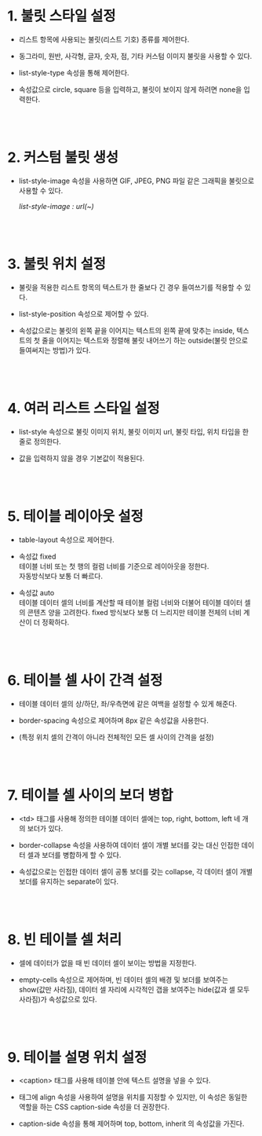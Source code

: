 # 1. 불릿 스타일 설정
* 리스트 항목에 사용되는 불릿(리스트 기호) 종류를 제어한다. <br>

* 동그라미, 원반, 사각형, 글자, 숫자, 점, 기타 커스텀 이미지 불릿을 사용할 수 있다. <br>

* list-style-type 속성을 통해 제어한다. <br>

* 속성값으로 circle, square 등을 입력하고, 불릿이 보이지 않게 하려면 none을 입력한다. <br>

<br><br>

# 2. 커스텀 불릿 생성
* list-style-image 속성을 사용하면 GIF, JPEG, PNG 파일 같은 그래픽을 불릿으로 사용할 수 있다. <br>

    *list-style-image : url(~)*

<br><br>

# 3. 불릿 위치 설정
* 불릿을 적용한 리스트 항목의 텍스트가 한 줄보다 긴 경우 들여쓰기를 적용할 수 있다. <br>

* list-style-position 속성으로 제어할 수 있다. <br>

* 속성값으로는 불릿의 왼쪽 끝을 이어지는 텍스트의 왼쪽 끝에 맞추는 inside, 텍스트의 첫 줄을 이어지는 텍스트와 정렬해 불릿 내어쓰기 하는 outside(불릿 안으로 들여써지는 방법)가 있다. <br>

<br><br>

# 4. 여러 리스트 스타일 설정
* list-style 속성으로 불릿 이미지 위치, 불릿 이미지 url, 불릿 타입, 위치 타입을 한 줄로 정의한다. <br>

* 값을 입력하지 않을 경우 기본값이 적용된다. <br>

<br><br>

# 5. 테이블 레이아웃 설정
* table-layout 속성으로 제어한다.<br>

* 속성값 fixed <br>
    테이블 너비 또는 첫 행의 컬럼 너비를 기준으로 레이아웃을 정한다. <br>
    자동방식보다 보통 더 빠르다. <br>

* 속성값 auto <br>
    테이블 데이터 셀의 너비를 계산할 때 테이블 컬럼 너비와 더불어 테이블 데이터 셀의 콘텐츠 양을 고려한다. fixed 방식보다 보통 더 느리지만 테이블 전체의 너비 계산이 더 정확하다. <br>

<br><br>

# 6. 테이블 셀 사이 간격 설정
* 테이블 데이터 셀의 상/하단, 좌/우측면에 같은 여백을 설정할 수 있게 해준다. <br>

* border-spacing 속성으로 제어하며 8px 같은 속성값을 사용한다. <br>

* (특정 위치 셀의 간격이 아니라 전체적인 모든 셀 사이의 간격을 설정)

<br><br>

# 7. 테이블 셀 사이의 보더 병합
* \<td> 태그를 사용해 정의한 테이블 데이터 셀에는 top, right, bottom, left 네 개의 보더가 있다. <br>

* border-collapse 속성을 사용하여 데이터 셀이 개별 보더를 갖는 대신 인접한 데이터 셀과 보더를 병합하게 할 수 있다. <br>

* 속성값으로는 인접한 데이터 셀이 공통 보더를 갖는 collapse, 각 데이터 셀이 개별 보더를 유지하는 separate이 있다. <br>

<br><br>

# 8. 빈 테이블 셀 처리
* 셀에 데이터가 없을 때 빈 데이터 셀이 보이는 방법을 지정한다. <br>

* empty-cells 속성으로 제어하며, 빈 데이터 셀의 배경 및 보더를 보여주는 show(값만 사라짐), 데이터 셀 자리에 시각적인 갭을 보여주는 hide(값과 셀 모두 사라짐)가 속성값으로 있다. <br>

<br><br>

# 9. 테이블 설명 위치 설정
* \<caption> 태그를 사용해 테이블 안에 텍스트 설명을 넣을 수 있다. <br>

* 태그에 align 속성을 사용하여 설명을 위치를 지정할 수 있지만, 이 속성은 동일한 역할을 하는 CSS caption-side 속성을 더 권장한다. <br>

* caption-side 속성을 통해 제어하며 top, bottom, inherit 의 속성값을 가진다. <br>

